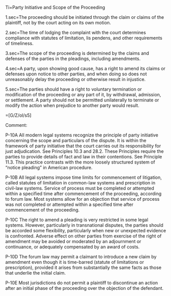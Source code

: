 Ti=Party Initiative and Scope of the Proceeding

1.sec=The proceeding should be initiated through the claim or claims of the plaintiff, not by the court acting on its own motion.

2.sec=The time of lodging the complaint with the court determines compliance with statutes of limitation, lis pendens, and other requirements of timeliness.

3.sec=The scope of the proceeding is determined by the claims and defenses of the parties in the pleadings, including amendments.

4.sec=A party, upon showing good cause, has a right to amend its claims or defenses upon notice to other parties, and when doing so does not unreasonably delay the proceeding or otherwise result in injustice.

5.sec=The parties should have a right to voluntary termination or modification of the proceeding or any part of it, by withdrawal, admission, or settlement. A party should not be permitted unilaterally to terminate or modify the action when prejudice to another party would result.

=[G/Z/ol/s5]

Comment:

P-10A All modern legal systems recognize the principle of party initiative concerning the scope and particulars of the dispute. It is within the framework of party initiative that the court carries out its responsibility for just adjudication. See Principles 10.3 and 28.2. These Principles require the parties to provide details of fact and law in their contentions. See Principle 11.3. This practice contrasts with the more loosely structured system of “notice pleading” in American procedure.

P-10B All legal systems impose time limits for commencement of litigation, called statutes of limitation in common-law systems and prescription in civil-law systems. Service of process must be completed or attempted within a specified time after commencement of the proceeding, according to forum law. Most systems allow for an objection that service of process was not completed or attempted within a specified time after commencement of the proceeding.

P-10C The right to amend a pleading is very restricted in some legal systems. However, particularly in transnational disputes, the parties should be accorded some flexibility, particularly when new or unexpected evidence is confronted. Adverse effect on other parties from exercise of the right of amendment may be avoided or moderated by an adjournment or continuance, or adequately compensated by an award of costs.

P-10D The forum law may permit a claimant to introduce a new claim by amendment even though it is time-barred (statute of limitations or prescription), provided it arises from substantially the same facts as those that underlie the initial claim.

P-10E Most jurisdictions do not permit a plaintiff to discontinue an action after an initial phase of the proceeding over the objection of the defendant.

